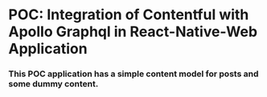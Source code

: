 # POC: Integration of Contentful with Apollo Graphql in React-Native-Web Application


### This POC application has a simple content model for posts and some dummy content. 
